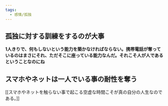 ```yaml
---
tags:
  - 感情/孤独
---
```

## 孤独に対する訓練をするのが大事

**1人きりで、何もしないという能力を築かなければならない。携帯電話が奪っているのはまさにそれ、ただそこに座っている能力なんだ。それこそ人が人であるということなのにね**

## スマホやネットは一人でいる事の耐性を奪う

[[スマホやネットを触らない事で起こる空虚な時間こそが真の自分の人生なのである。]]